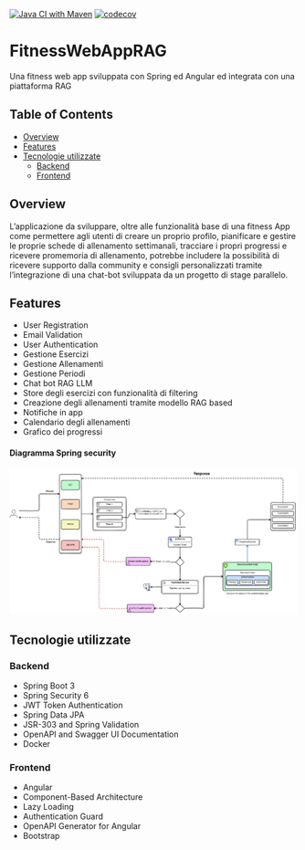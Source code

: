 [![Java CI with Maven](https://github.com/SmartFitStudio/FitnessWebAppWithRAG/actions/workflows/maven.yml/badge.svg)](https://github.com/SmartFitStudio/FitnessWebAppWithRAG/actions/workflows/maven.yml)
[![codecov](https://codecov.io/gh/SmartFitStudio/FitnessWebAppWithRAG/graph/badge.svg?token=86DN46081Y)](https://codecov.io/gh/SmartFitStudio/FitnessWebAppWithRAG)
# FitnessWebAppRAG
Una fitness web app sviluppata con Spring ed Angular ed integrata con una piattaforma RAG

## Table of Contents

- [Overview](#Overview)
- [Features](#features)
- [Tecnologie utilizzate](#Tecnologie-utilizzate)
    - [Backend ](#backend)
    - [Frontend ](#frontend)



## Overview

L’applicazione da sviluppare, oltre alle funzionalità base di una fitness App come permettere agli utenti
di creare un proprio profilo, pianificare e gestire le proprie schede di allenamento settimanali, tracciare
i propri progressi e ricevere promemoria di allenamento, potrebbe includere la possibilità di ricevere
supporto dalla community e consigli personalizzati tramite l’integrazione di una chat-bot sviluppata
da un progetto di stage parallelo.

## Features

- User Registration
- Email Validation 
- User Authentication 
- Gestione Esercizi 
- Gestione Allenamenti
- Gestione Periodi
- Chat bot RAG LLM
- Store degli esercizi con funzionalità di filtering
- Creazione degli allenamenti tramite modello RAG based
- Notifiche in app
- Calendario degli allenamenti
- Grafico dei progressi

#### Diagramma Spring security 
![Security diagram](ReadmeImages/security.png)

## Tecnologie utilizzate

### Backend

- Spring Boot 3
- Spring Security 6
- JWT Token Authentication
- Spring Data JPA
- JSR-303 and Spring Validation
- OpenAPI and Swagger UI Documentation
- Docker

### Frontend

- Angular
- Component-Based Architecture
- Lazy Loading
- Authentication Guard
- OpenAPI Generator for Angular
- Bootstrap
